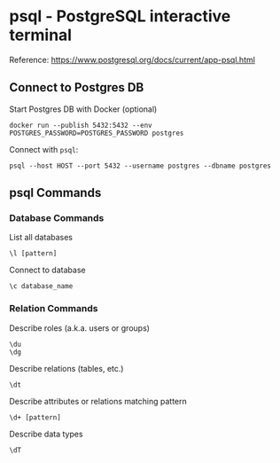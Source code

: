 # psql - PostgreSQL interactive terminal

Reference: <https://www.postgresql.org/docs/current/app-psql.html>

## Connect to Postgres DB

Start Postgres DB with Docker (optional)

    docker run --publish 5432:5432 --env POSTGRES_PASSWORD=POSTGRES_PASSWORD postgres

Connect with `psql`:

    psql --host HOST --port 5432 --username postgres --dbname postgres

## psql Commands

### Database Commands

List all databases

    \l [pattern]

Connect to database

    \c database_name

### Relation Commands

Describe roles (a.k.a. users or groups)
 
    \du
    \dg

Describe relations (tables, etc.)

    \dt

Describe attributes or relations matching pattern

    \d+ [pattern]

Describe data types

    \dT

